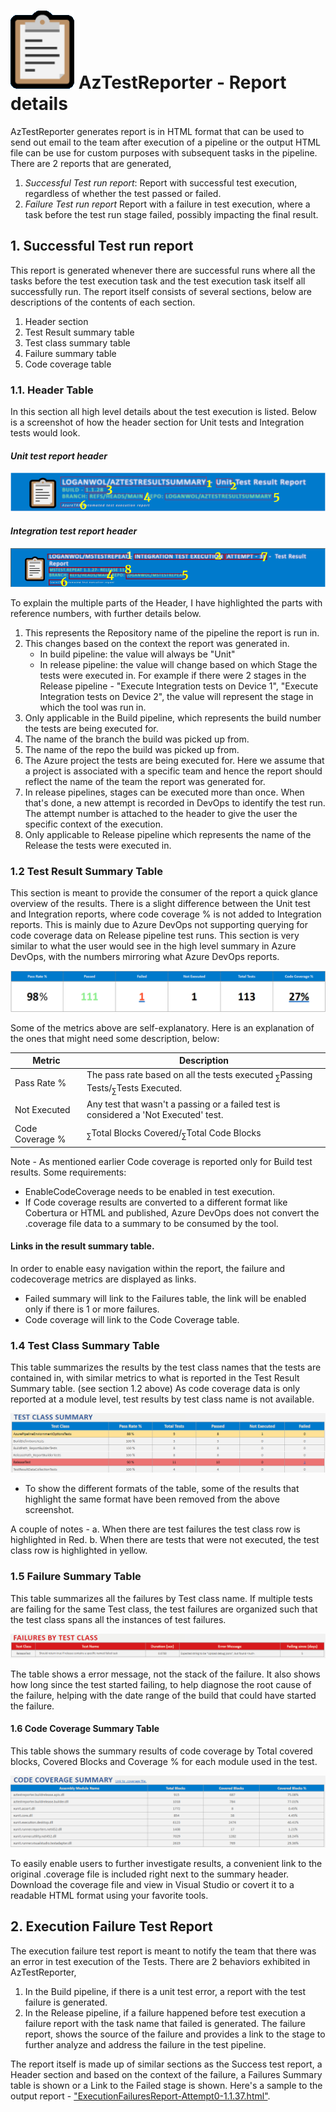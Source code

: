 # ![Logo](Media/logo.png) AzTestReporter - Report details

AzTestReporter generates report is in HTML format that can be used to send out email to the team after execution of a pipeline or the output HTML file can be use for custom purposes with subsequent tasks in the pipeline. There are 2 reports that are generated, 

1. *Successful Test run report*: Report with successful test execution, regardless of whether the test passed or failed.
2. *Failure Test run report* Report with a failure in test execution, where a task before the test run stage failed, possibly impacting the final result.

## 1. Successful Test run report
This report is generated whenever there are successful runs where all the tasks before the test execution task and the test execution task itself all successfully run. The report itself consists of several sections, below are descriptions of the contents of each section. 

1. Header section
2. Test Result summary table
3. Test class summary table
4. Failure summary table
5. Code coverage table

### 1.1. Header Table
In this section all high level details about the test execution is listed. Below is a screenshot of how the header section for Unit tests and Integration tests would look.

#### *Unit test report header*
![Build report header](Media/buildheader.png)

#### *Integration test report header*
![Release report header](Media/releaseheader.png)

To explain the multiple parts of the Header, I have highlighted the parts with reference numbers, with further details below. 

1. This represents the Repository name of the pipeline the report is run in.
2. This changes based on the context the report was generated in. 
	- In build pipeline: the value will always be "Unit"
	- In release pipeline: the value will change based on which Stage the tests were executed in. For example if there were 2 stages in the Release pipeline - "Execute Integration tests on Device 1", "Execute Integration tests on Device 2", the value will represent the stage in which the tool was run in. 
1. Only applicable in the Build pipeline, which represents the build number the tests are being executed for.
4. The name of the branch the build was picked up from.
5. The name of the repo the build was picked up from.
6. The Azure project the tests are being executed for. Here we assume that a project is associated with a specific team and hence the report should reflect the name of the team the report was generated for.
7. In release pipelines, stages can be executed more than once. When that's done, a new attempt is recorded in DevOps to identify the test run. The attempt number is attached to the header to give the user the specific context of the execution.
8. Only applicable to Release pipeline which represents the name of the Release the tests were executed in.

### 1.2 Test Result Summary Table
This section is meant to provide the consumer of the report a quick glance overview of the results. There is a slight difference between the Unit test and Integration reports, where code coverage % is not added to Integration reports. This is mainly due to Azure DevOps not supporting querying for code coverage data on Release pipeline test runs. This section is very similar to what the user would see in the high level summary in Azure DevOps, with the numbers mirroring what Azure DevOps reports.

![ad](Media/testresultsummary.png "Test Result Summary")


Some of the metrics above are self-explanatory. Here is an explanation of the ones that might need some description, below:


| Metric 		| Description                					                                   |
| ------------- | -------------------------------------------------------------------------------- |
| Pass Rate % 	| The pass rate based on all the tests executed <sub>&sum;</sub>Passing Tests/<sub>&sum;</sub>Tests Executed. |
| Not Executed	| Any test that wasn't a passing or a failed test is considered a 'Not Executed' test. |
| Code Coverage % | <sub>&sum;</sub>Total Blocks Covered/<sub>&sum;</sub>Total Code Blocks

Note - As mentioned earlier Code coverage is reported only for Build test results. Some requirements: 

* EnableCodeCoverage needs to be enabled in test execution. 
* If Code coverage results are converted to a different format like Cobertura or HTML and published, Azure DevOps does not convert the .coverage file data to a summary to be consumed by the tool.	

#### Links in the result summary table.
In order to enable easy navigation within the report, the failure and codecoverage metrics are displayed as links.
* Failed summary will link to the Failures table, the link will be enabled only if there is 1 or more failures.
* Code coverage will link to the Code Coverage table.


### 1.4 Test Class Summary Table
This table summarizes the results by the test class names that the tests are contained in, with similar metrics to what is reported in the Test Result Summary table. (see section 1.2 above) As code coverage data is only reported at a module level, test results by test class name is not available. 

![](Media/testclasssummary.png "Test Class Summary")
* To show the different formats of the table, some of the results that highlight the same format have been removed from the above screenshot.

A couple of notes -
a. When there are test failures the test class row is highlighted in Red. 
b. When there are tests that were not executed, the test class row is highlighted in yellow.

### 1.5 Failure Summary Table
This table summarizes all the failures by Test class name. If multiple tests are failing for the same Test class, the test failures are organized such that the test class spans all the instances of test failures. 

![](Media/failuresummarytable.png "Failure summary table")

The table shows a error message, not the stack of the failure. It also shows how long since the test started failing, to help diagnose the root cause of the failure, helping with the date range of the build that could have started the failure.

#### 1.6 Code Coverage Summary Table
This table shows the summary results of code coverage by Total covered blocks, Covered Blocks and Coverage % for each module used in the test. 

![](Media/codecoveragesummary.png "Code Coverage Summary table")

To easily enable users to further investigate results, a convenient link to the original .coverage file is included right next to the summary header. Download the coverage file and view in Visual Studio or covert it to a readable HTML format using your favorite tools.

## 2. Execution Failure Test Report
The execution failure test report is meant to notify the team that there was an error in test execution of the Tests. There are 2 behaviors exhibited in AzTestReporter, 

1. In the Build pipeline, if there is a unit test error, a report with the test failure is generated. 
2. In the Release pipeline, if a failure happened before test execution a failure report with the task name that failed is generated. The failure report, shows the source of the failure and provides a link to the stage to further analyze and address the failure in the test pipeline.

The report itself is made up of similar sections as the Success test report, a Header section and based on the context of the failure, a Failures Summary table is shown or a Link to the Failed stage is shown. Here's a sample to the output report - ["ExecutionFailuresReport-Attempt0-1.1.37.html"]("ExecutionFailuresReport-Attempt0-1.1.37.html").
